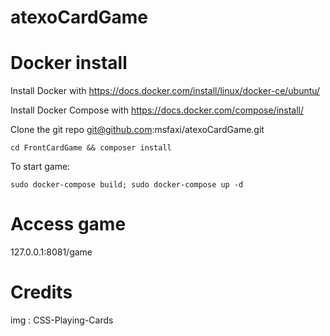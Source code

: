 # atexoCardGame



# Docker install

Install Docker with https://docs.docker.com/install/linux/docker-ce/ubuntu/

Install Docker Compose with https://docs.docker.com/compose/install/

Clone the git repo 
git@github.com:msfaxi/atexoCardGame.git

```
cd FrontCardGame && composer install
```

To start game:
```
sudo docker-compose build; sudo docker-compose up -d
```

# Access game 
127.0.0.1:8081/game


# Credits
img : CSS-Playing-Cards